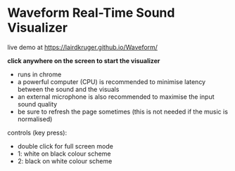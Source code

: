 # Waveform Real-Time Sound Visualizer
live demo at https://lairdkruger.github.io/Waveform/ 

**click anywhere on the screen to start the visualizer**
 
- runs in chrome
- a powerful computer (CPU) is recommended to minimise latency between the sound and the visuals
- an external microphone is also recommended to maximise the input sound quality
- be sure to refresh the page sometimes (this is not needed if the music is normalised)

controls (key press):
- double click for full screen mode
- 1: white on black colour scheme
- 2: black on white colour scheme
